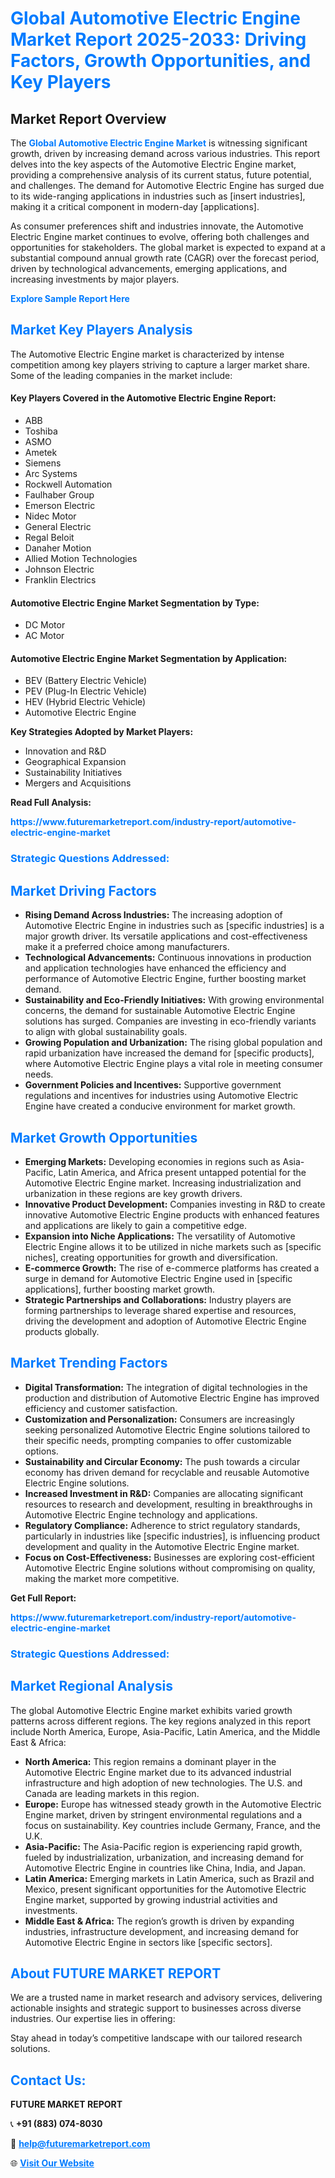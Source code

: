 <h1 style="color: #007BFF;">Global Automotive Electric Engine Market Report 2025-2033: Driving Factors, Growth Opportunities, and Key Players</h1>

<section id="overview">
<h2>Market Report Overview</h2>
<p>The <a href="https://www.futuremarketreport.com/industry-report/automotive-electric-engine-market" style="color: #007BFF; text-decoration: none;"><strong>Global Automotive Electric Engine Market</strong></a> is witnessing significant growth, driven by increasing demand across various industries. This report delves into the key aspects of the Automotive Electric Engine market, providing a comprehensive analysis of its current status, future potential, and challenges. The demand for Automotive Electric Engine has surged due to its wide-ranging applications in industries such as [insert industries], making it a critical component in modern-day [applications].</p>
<p>As consumer preferences shift and industries innovate, the Automotive Electric Engine market continues to evolve, offering both challenges and opportunities for stakeholders. The global market is expected to expand at a substantial compound annual growth rate (CAGR) over the forecast period, driven by technological advancements, emerging applications, and increasing investments by major players.</p>
</section>

<section id="overview">
<p><a href="https://www.futuremarketreport.com/request-sample/reportId=126147" style="color: #007BFF; text-decoration: none;"><strong>Explore Sample Report Here</strong></a></p>
</section>

<section id="key-players">
<h2 style="color: #007BFF;">Market Key Players Analysis</h2>
<p>The Automotive Electric Engine market is characterized by intense competition among key players striving to capture a larger market share. Some of the leading companies in the market include:</p>
<h4>Key Players Covered in the Automotive Electric Engine Report:</h4>
<ul><li>ABB</li><li>Toshiba</li><li>ASMO</li><li>Ametek</li><li>Siemens</li><li>Arc Systems</li><li>Rockwell Automation</li><li>Faulhaber Group</li><li>Emerson Electric</li><li>Nidec Motor</li><li>General Electric</li><li>Regal Beloit</li><li>Danaher Motion</li><li>Allied Motion Technologies</li><li>Johnson Electric</li><li>Franklin Electrics</li></ul>
<h4>Automotive Electric Engine Market Segmentation by Type:</h4>
<ul><li>DC Motor</li><li>AC Motor</li></ul>

<h4>Automotive Electric Engine Market Segmentation by Application:</h4>
<ul><li>BEV (Battery Electric Vehicle)</li><li>PEV (Plug-In Electric Vehicle)</li><li>HEV (Hybrid Electric Vehicle)</li><li>Automotive Electric Engine</li></ul>
<p><strong>Key Strategies Adopted by Market Players:</strong></p>
<ul>
<li>Innovation and R&D</li>
<li>Geographical Expansion</li>
<li>Sustainability Initiatives</li>
<li>Mergers and Acquisitions</li>
</ul>
</section>

<section>
<p><strong>Read Full Analysis: </strong></p><a href="https://www.futuremarketreport.com/industry-report/automotive-electric-engine-market" style="color: #007BFF; text-decoration: none;"><strong>https://www.futuremarketreport.com/industry-report/automotive-electric-engine-market</strong></a>
<h3 style="color: #007BFF;">Strategic Questions Addressed:</h3>
</section>

<section id="driving-factors">
<h2 style="color: #007BFF;">Market Driving Factors</h2>
<ul>
<li><strong>Rising Demand Across Industries:</strong> The increasing adoption of Automotive Electric Engine in industries such as [specific industries] is a major growth driver. Its versatile applications and cost-effectiveness make it a preferred choice among manufacturers.</li>
<li><strong>Technological Advancements:</strong> Continuous innovations in production and application technologies have enhanced the efficiency and performance of Automotive Electric Engine, further boosting market demand.</li>
<li><strong>Sustainability and Eco-Friendly Initiatives:</strong> With growing environmental concerns, the demand for sustainable Automotive Electric Engine solutions has surged. Companies are investing in eco-friendly variants to align with global sustainability goals.</li>
<li><strong>Growing Population and Urbanization:</strong> The rising global population and rapid urbanization have increased the demand for [specific products], where Automotive Electric Engine plays a vital role in meeting consumer needs.</li>
<li><strong>Government Policies and Incentives:</strong> Supportive government regulations and incentives for industries using Automotive Electric Engine have created a conducive environment for market growth.</li>
</ul>
</section>

<section id="growth-opportunities">
<h2 style="color: #007BFF;">Market Growth Opportunities</h2>
<ul>
<li><strong>Emerging Markets:</strong> Developing economies in regions such as Asia-Pacific, Latin America, and Africa present untapped potential for the Automotive Electric Engine market. Increasing industrialization and urbanization in these regions are key growth drivers.</li>
<li><strong>Innovative Product Development:</strong> Companies investing in R&D to create innovative Automotive Electric Engine products with enhanced features and applications are likely to gain a competitive edge.</li>
<li><strong>Expansion into Niche Applications:</strong> The versatility of Automotive Electric Engine allows it to be utilized in niche markets such as [specific niches], creating opportunities for growth and diversification.</li>
<li><strong>E-commerce Growth:</strong> The rise of e-commerce platforms has created a surge in demand for Automotive Electric Engine used in [specific applications], further boosting market growth.</li>
<li><strong>Strategic Partnerships and Collaborations:</strong> Industry players are forming partnerships to leverage shared expertise and resources, driving the development and adoption of Automotive Electric Engine products globally.</li>
</ul>
</section>

<section id="trending-factors">
<h2 style="color: #007BFF;">Market Trending Factors</h2>
<ul>
<li><strong>Digital Transformation:</strong> The integration of digital technologies in the production and distribution of Automotive Electric Engine has improved efficiency and customer satisfaction.</li>
<li><strong>Customization and Personalization:</strong> Consumers are increasingly seeking personalized Automotive Electric Engine solutions tailored to their specific needs, prompting companies to offer customizable options.</li>
<li><strong>Sustainability and Circular Economy:</strong> The push towards a circular economy has driven demand for recyclable and reusable Automotive Electric Engine solutions.</li>
<li><strong>Increased Investment in R&D:</strong> Companies are allocating significant resources to research and development, resulting in breakthroughs in Automotive Electric Engine technology and applications.</li>
<li><strong>Regulatory Compliance:</strong> Adherence to strict regulatory standards, particularly in industries like [specific industries], is influencing product development and quality in the Automotive Electric Engine market.</li>
<li><strong>Focus on Cost-Effectiveness:</strong> Businesses are exploring cost-efficient Automotive Electric Engine solutions without compromising on quality, making the market more competitive.</li>
</ul>
</section>

<section>
<p><strong>Get Full Report: </strong></p><a href="https://www.futuremarketreport.com/industry-report/automotive-electric-engine-market" style="color: #007BFF; text-decoration: none;"><strong>https://www.futuremarketreport.com/industry-report/automotive-electric-engine-market</strong></a>
<h3 style="color: #007BFF;">Strategic Questions Addressed:</h3>
</section>


<section id="regional-analysis">
<h2 style="color: #007BFF;">Market Regional Analysis</h2>
<p>The global Automotive Electric Engine market exhibits varied growth patterns across different regions. The key regions analyzed in this report include North America, Europe, Asia-Pacific, Latin America, and the Middle East & Africa:</p>
<ul>
<li><strong>North America:</strong> This region remains a dominant player in the Automotive Electric Engine market due to its advanced industrial infrastructure and high adoption of new technologies. The U.S. and Canada are leading markets in this region.</li>
<li><strong>Europe:</strong> Europe has witnessed steady growth in the Automotive Electric Engine market, driven by stringent environmental regulations and a focus on sustainability. Key countries include Germany, France, and the U.K.</li>
<li><strong>Asia-Pacific:</strong> The Asia-Pacific region is experiencing rapid growth, fueled by industrialization, urbanization, and increasing demand for Automotive Electric Engine in countries like China, India, and Japan.</li>
<li><strong>Latin America:</strong> Emerging markets in Latin America, such as Brazil and Mexico, present significant opportunities for the Automotive Electric Engine market, supported by growing industrial activities and investments.</li>
<li><strong>Middle East & Africa:</strong> The region’s growth is driven by expanding industries, infrastructure development, and increasing demand for Automotive Electric Engine in sectors like [specific sectors].</li>
</ul>
</section>

<footer>
<h2 style="color: #007BFF;">About FUTURE MARKET REPORT</h2>
<p>We are a trusted name in market research and advisory services, delivering actionable insights and strategic support to businesses across diverse industries. Our expertise lies in offering:</p>

<p>Stay ahead in today’s competitive landscape with our tailored research solutions.</p>

<h2 style="color: #007BFF;">Contact Us:</h2>
<p><strong>FUTURE MARKET REPORT</strong></p>
<p>📞 <strong>+91 (883) 074-8030</strong></p>
<p>📧 <strong><a href="mailto:help@futuremarketreport.com" style="color: #007BFF;">help@futuremarketreport.com</a></strong></p>
<p>🌐 <strong><a href="https://www.futuremarketreport.com/" style="color: #007BFF;">Visit Our Website</a></strong></p>
</footer>